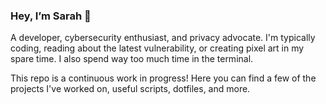 ### Hey, I’m Sarah 👋

A developer, cybersecurity enthusiast, and privacy advocate. I'm typically coding, reading about the latest vulnerability, or creating pixel art in my spare time. I also spend way too much time in the terminal.

This repo is a continuous work in progress! Here you can find a few of the projects I've worked on, useful scripts, dotfiles, and more.
